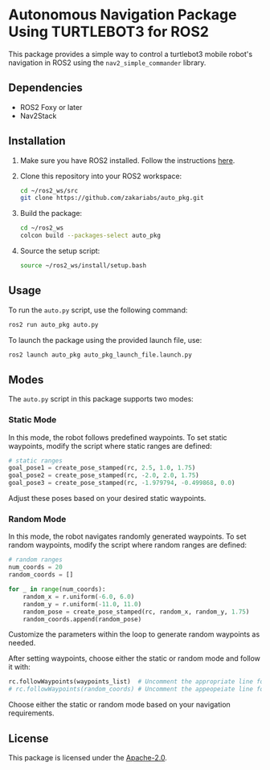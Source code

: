 # Autonomous Navigation Package Using TURTLEBOT3 for ROS2

This package provides a simple way to control a turtlebot3 mobile robot's navigation in ROS2 using the `nav2_simple_commander` library.

## Dependencies

- ROS2 Foxy or later
- Nav2Stack

## Installation

1. Make sure you have ROS2 installed. Follow the instructions [here](https://docs.ros.org/en/humble/Installation.html).

2. Clone this repository into your ROS2 workspace:

    ```bash
    cd ~/ros2_ws/src
    git clone https://github.com/zakariabs/auto_pkg.git
    ```

3. Build the package:

    ```bash
    cd ~/ros2_ws
    colcon build --packages-select auto_pkg
    ```

4. Source the setup script:

    ```bash
    source ~/ros2_ws/install/setup.bash
    ```

## Usage

To run the `auto.py` script, use the following command:

```bash
ros2 run auto_pkg auto.py
```

To launch the package using the provided launch file, use:

```bash
ros2 launch auto_pkg auto_pkg_launch_file.launch.py
```

## Modes

The `auto.py` script in this package supports two modes:

### Static Mode

In this mode, the robot follows predefined waypoints. To set static waypoints, modify the script where static ranges are defined:

```python
# static ranges
goal_pose1 = create_pose_stamped(rc, 2.5, 1.0, 1.75)
goal_pose2 = create_pose_stamped(rc, -2.0, 2.0, 1.75)
goal_pose3 = create_pose_stamped(rc, -1.979794, -0.499868, 0.0)
```

Adjust these poses based on your desired static waypoints.

### Random Mode

In this mode, the robot navigates randomly generated waypoints. To set random waypoints, modify the script where random ranges are defined:

```python
# random ranges
num_coords = 20
random_coords = []

for _ in range(num_coords):
    random_x = r.uniform(-6.0, 6.0)
    random_y = r.uniform(-11.0, 11.0)
    random_pose = create_pose_stamped(rc, random_x, random_y, 1.75)
    random_coords.append(random_pose)
```

Customize the parameters within the loop to generate random waypoints as needed.

After setting waypoints, choose either the static or random mode and follow it with:

```python
rc.followWaypoints(waypoints_list)  # Uncomment the appropriate line for static coords
# rc.followWaypoints(random_coords) # Uncomment the appeopeiate line for random ranges
```

Choose either the static or random mode based on your navigation requirements.

## License

This package is licensed under the [Apache-2.0](LICENSE).
```
